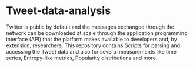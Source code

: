 # Tweet-data-analysis
Twitter is public by default and the messages exchanged through the network can be downloaded at scale through the application programming interface (API)  that the platform makes available to developers and, by extension, researchers. This repository contains Scripts for parsing and accessing the Tweet data and also for several measurements like time series, Entropy-like metrics, Popularity distributions and more. 
